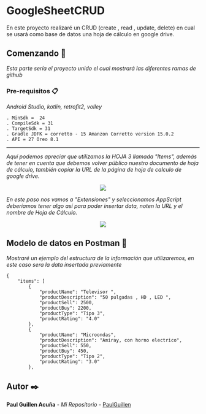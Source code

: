 # GoogleSheetCRUD

En este proyecto realizaré un CRUD (create , read , update, delete) en cual se usará como base de datos una hoja de cálculo en google drive.

## Comenzando 🚀

_Esta parte sería el proyecto unido el cual mostrará las diferentes ramas de github_

### Pre-requisitos 📋

_Android Studio, kotlin, retrofit2, volley_

```
. MinSdk =  24
. CompileSdk = 31
. TargetSdk = 31
. Gradle JDFK = corretto - 15 Amanzon Corretto version 15.0.2
. API = 27 Oreo 8.1
```

---

_Aquí podemos apreciar que utilizamos la HOJA 3 llamada "Items", además de tener en cuenta que debemos volver público nuestro documento de hoja de cálculo, también copiar la URL de la página de hoja de calculo de google drive._

<p align="center">
 <img src="https://i.postimg.cc/8PCQKTVw/exceldata.png"/>
</p>

_En este paso nos vamos a "Extensiones" y seleccionamos AppScript deberíamos tener algo así para poder insertar data, noten la URL y el nombre de Hoja de Cálculo._
<p align="center">
 <img src="https://i.postimg.cc/4dGjzg56/app-Script.png"/>
</p>


## Modelo de datos en Postman 📖

_Mostraré un ejemplo del estructura de la información que utilizaremos, en este caso sera la data insertada previamente_

```
{
    "items": [
        {
            "productName": "Televisor ",
            "productDescription": "50 pulgadas , HD , LED ",
            "productSell": 2500,
            "productBuy": 2200,
            "productType": "Tipo 3",
            "productRating": "4.0"
        },
        {
            "productName": "Microondas",
            "productDescription": "Amiray, con horno electrico",
            "productSell": 550,
            "productBuy": 450,
            "productType": "Tipo 2",
            "productRating": "3.0"
        },

```


## Autor ✒️

**Paul Guillen Acuña** - *Mi Repositorio* - [PaulGuillen](https://github.com/PaulGuillen?tab=repositories)
